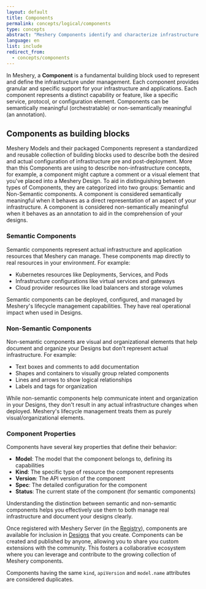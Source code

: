 ```yaml
---
layout: default
title: Components
permalink: concepts/logical/components
type: concepts
abstract: "Meshery Components identify and characterize infrastructure under management."
language: en
list: include
redirect_from:
  - concepts/components
---
```


In Meshery, a **Component** is a fundamental building block used to represent and define the infrastructure under management. Each component provides granular and specific support for your infrastructure and applications. Each component represents a distinct capability or feature, like a specific service, protocol, or configuration element. Components can be semantically meaningful (orchestratable) or non-semantically meaningful (an annotation).

## Components as building blocks

Meshery Models and their packaged Components represent a standardized and reusable collection of building blocks used to describe both the desired and actual configuration of infrastructure pre and post-deployment. More than this Components are using to describe non-infrastructure concepts, for example, a component might capture a comment or a visual element that you've placed into a Meshery Design. To aid in distinguishing between types of Components, they are categorized into two groups: Semantic and Non-Semantic components. A component is considered semantically meaningful when it behaves as a direct representation of an aspect of your infrastructure. A component is considered non-semantically meaningful when it behaves as an annotation to aid in the comprehension of your designs.

### Semantic Components

Semantic components represent actual infrastructure and application resources that Meshery can manage. These components map directly to real resources in your environment. For example:

- Kubernetes resources like Deployments, Services, and Pods
- Infrastructure configurations like virtual services and gateways
- Cloud provider resources like load balancers and storage volumes

Semantic components can be deployed, configured, and managed by Meshery's lifecycle management capabilities. They have real operational impact when used in Designs.

### Non-Semantic Components

Non-semantic components are visual and organizational elements that help document and organize your Designs but don't represent actual infrastructure. For example:

- Text boxes and comments to add documentation
- Shapes and containers to visually group related components
- Lines and arrows to show logical relationships
- Labels and tags for organization

While non-semantic components help communicate intent and organization in your Designs, they don't result in any actual infrastructure changes when deployed. Meshery's lifecycle management treats them as purely visual/organizational elements.

### Component Properties

Components have several key properties that define their behavior:

- **Model**: The model that the component belongs to, defining its capabilities
- **Kind**: The specific type of resource the component represents
- **Version**: The API version of the component
- **Spec**: The detailed configuration for the component
- **Status**: The current state of the component (for semantic components)

Understanding the distinction between semantic and non-semantic components helps you effectively use them to both manage real infrastructure and document your designs clearly.

Once registered with Meshery Server (in the [Registry](./registry)), components are available for inclusion in [Designs](./designs) that you create. Components can be created and published by anyone, allowing you to share you custom extensions with the community. This fosters a collaborative ecosystem where you can leverage and contribute to the growing collection of Meshery components.

Components having the same `kind`, `apiVersion` and `model.name` attributes are considered duplicates.

<!-- [![Meshery Components]({{ site.baseurl }}/assets/img/architecture/meshery-components.svg
)]({{ site.baseurl }}/assets/img/architecture/meshery-components.svg) -->
<!--
 @leecalcote - This is mumbo jumbo to users and needs to be re-written.

 ## Component Status

Components have a status that is represented as a `Connection` object. Both the administrative and real-time status of a component is a normalized representation of the connection's state. The status is represented as a `Connection` object because the status of a component is a *connection* to the component. For example, the status of a Kubernetes cluster is a direct reflection of a Meshery Server's connection to the cluster.

Normalizing and extracting the status of a component as a direct property of the component and putting it into a connection allows multiple systems to share the same component with different states. For example, different Meshery Servers can access the same Kubernetes cluster, but each Meshery Server has its own connection to the cluster with its own status.

Learn more about [Connections](/concepts/logical/connections).
-->
